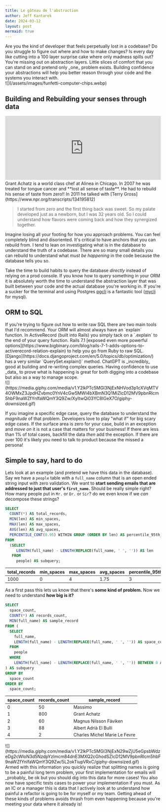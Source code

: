 ```yaml
---
title: Le gâteau de l'abstraction
author: Jeff Kantarek
date: 2024-03-12
layout: post
mermaid: true
---
```


<div class="row">
  <div class="column column-70" markdown="1">
Are you the kind of developer that feels perpetually lost in a codebase? Do you struggle to figure out where and how to make changes? Is every day like cutting into a 100 layer surprise cake where only madness spills out? You're missing out on abstraction layers. Little slices of comfort that you can stand on and pretend only _one_ problem exists. Building confidence your abstractions will help you better reason through your code and the systems you interact with. 
</div>
<div class="column column-30" markdown="1">
![](/assets/images/funfetti-computer-chips.webp)
</div>
</div>

<!--more-->

## Building and Rebuilding your senses through data

<div class="row">
  <div class="column column-60" markdown="1">
  <iframe src="https://www.npr.org/player/embed/134195812/134195976" width="100%" height="206" frameborder="0" scrolling="no" title="NPR embedded audio player"></iframe>
  </div>
  <div class="column column-40" markdown="1">
   Grant Achatz is a world class chef at Alinea in Chicago.  In 2007 he was treated for tongue cancer and **lost all sense of taste**. He had to rebuild his sense of taste from zero!! In 2011 he talked with [Terry Gross](https://www.npr.org/transcripts/134195812)
  </div>
</div>

> I started from zero and the first thing back was sweet. So my palate developed just as a newborn, but I was 32 years old. So I could understand how flavors were coming back and how they synergized together.

Imagine losing all your footing for how you approach problems. You can feel completely blind and disoriented. It's critical to have anchors that you can rebuild from. I tend to lean on investigating what is in the database to understand the truth of a codebase.  There are so many small details you can rebuild to understand what _must be happening_ in the code because the database tells you so.

Take the time to build habits to query the database _directly_ instead of relying on a prod console. If you know how to query something in your ORM it is absolutely worth the time to understand the abstraction layer that was built between your code and the actual database you're working in. If you're a sucker for the terminal and using Postgres [pgcli](https://www.pgcli.com/) is a fantastic tool ([mycli](https://www.mycli.net/) for mysql).

## ORM to SQL

<div class="row">
  <div class="column column-60" markdown="1">
If you're trying to figure out how to write raw SQL there are two main tools that I'd recommend. Your ORM will almost always have an `explain` function. In ActiveRecord (built into Rails) you simply tack on a `.explain` to the end of your query function.  Rails 7.1 [exposed even more powerful options](https://www.bigbinary.com/blog/rails-7-1-adds-options-to-activerecord-relation-explain) to help you go from Ruby to raw SQL. [Django](https://docs.djangoproject.com/en/5.0/topics/db/optimization/) has a very similar `QuerySet.explain()` method.  ChatGPT is _incredibly_ good at building and re-writing complex queries.  Having confidence to use _data_ to prove what is happening is great for both digging into a codebase but also as a way to manage scope. 
</div>
  <div class="column column-40" markdown="1">
![](https://media.giphy.com/media/v1.Y2lkPTc5MGI3NjExNHVod3p1cXVqMTV4OWMxZ3JpdHZvbmc0YnV4cGw5MWI4bXBmN3Q1MiZlcD12MV9pbnRlcm5hbF9naWZfYnlfaWQmY3Q9Zw/XyItwQi03YC8IGeX7O/giphy-downsized.gif)
</div>
</div>

If you imagine a specific edge case, query the database to understand the _magnitude_ of that problem. Developers love to play "what if" for big scary edge cases. If the surface area is zero for your case, build in an exception and _move on_ it is not a case that matters for your business!  If there are less than 1% of total cases, backfill the data _then_ add the exception. If there are over 100 it's likely you need to talk to product because the missed a persona!

## Simple to say, hard to do

Lets look at an example (and pretend we have this data in the database). Say we have a `people` table with a `full_name` column that is an open ended string input with zero validation. We want to **start sending emails that are addressed to just that user's `first_name`.** Should be really simple right? How many people put in `Mr.` or `Dr.` or `Sir`? do we even know if we _can_ decompose these strings?
```sql
SELECT
  COUNT(*) AS total_records,
  MIN(len) AS min_spaces,
  MAX(len) AS max_spaces,
  AVG(len) AS avg_spaces,
  PERCENTILE_CONT(0.95) WITHIN GROUP (ORDER BY len) AS percentile_95th_spaces
FROM
  (SELECT
     LENGTH(full_name) - LENGTH(REPLACE(full_name, ' ', '')) AS len
   FROM
     people) AS subquery;
```

| total_records | min_spaces | max_spaces | avg_spaces | percentile_95th_spaces |
| ------------- | ---------- | ---------- | ---------- | ---------------------- |
| 1000          | 0          | 4          | 1.75       | 3                      |

As a first pass this lets us know that there's **some kind of problem.**  Now we need to understand **how big is it?**

```sql
SELECT
  space_count,
  COUNT(*) AS records_count,
  MIN(full_name) AS sample_record
FROM (
  SELECT
    full_name,
    LENGTH(full_name) - LENGTH(REPLACE(full_name, ' ', '')) AS space_count
  FROM
    people
  WHERE
    LENGTH(full_name) - LENGTH(REPLACE(full_name, ' ', '')) BETWEEN 0 AND 4
) AS subquery
GROUP BY
  space_count
ORDER BY
  space_count;
```

| space_count | records_count | sample_record                 |
| ----------- | ------------- | ----------------------------- |
| 0           | 50            | Massimo                       |
| 1           | 800           | Grant Achatz                  |
| 2           | 60            | Magnus Nilsson Fäviken        |
| 3           | 88            | Albert Adrià El Bulli         |
| 4           | 2             | Charles Michel Marie Le Fevre |

<div class="row">
  <div class="column column-40" markdown="1">
![](https://media.giphy.com/media/v1.Y2lkPTc5MGI3NjExN29wZjU5eGpsbWdzeDg2cWloN3d5NzdpYzlmcm84dnE3MXQ2cGhodSZlcD12MV9pbnRlcm5hbF9naWZfYnlfaWQmY3Q9Zw/5L2okTiupVRxC/giphy-downsized.gif)
</div>
  <div class="column column-60" markdown="1">
Armed with this information you quickly realize that splitting names is going to be a painful long term problem, your first implementation for emails will _probably_ be ok but you should dig into this data for more cases!  You also now have specific tests cases to power your implementation if you must.  As an IC or a manager this is data that I actively look at to understand how painful a refactor is going to be for myself or my team. Getting ahead of these kinds of problems avoids thrash from even happening because you're meeting your data where it already is!
</div>
</div>

